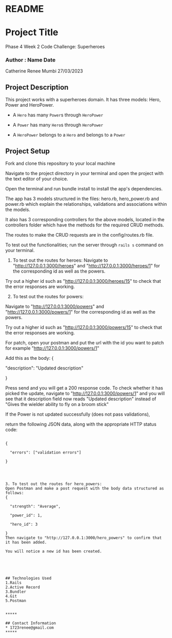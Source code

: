 # README
# Project Title
Phase 4 Week 2 Code Challenge: Superheroes

### Author : Name Date
Catherine Renee Mumbi 27/03/2023


## Project Description  
This project works with a superheroes domain. It has three models: Hero, Power and HeroPower. 

- A `Hero` has many `Power`s through `HeroPower`

- A `Power` has many `Hero`s through `HeroPower`

- A `HeroPower` belongs to a `Hero` and belongs to a `Power`



## Project Setup


Fork and clone this repository to your local machine

Navigate to the project directory in your terminal and open the project with the text editor of your choice.

Open the terminal and run bundle install to install the app's dependencies.

The app has 3 models structured in the files: hero.rb, hero_power.rb and power.rb which explain the relationships, validations and associations within the models.

It also has 3 corresponding controllers for the above models, located in the controllers folder which have the methods for the required CRUD methods.

The routes to make the CRUD requests are in the config/routes.rb file.

To test out the functionalities; run the server through `rails s` command on your terminal. 

1. To test out the routes for heroes:
Navigate to "http://127.0.0.1:3000/heroes" and "http://127.0.0.1:3000/heroes/1" for the corresponding id as well as the powers. 

Try out a higher id such as "http://127.0.0.1:3000/heroes/15" to check that the error responses are 
working. 



2. To test out the routes for powers:

Navigate to "http://127.0.0.1:3000/powers" and "http://127.0.0.1:3000/powers/1" for the corresponding id as well as the powers. 

Try out a higher id such as "http://127.0.0.1:3000/powers/15" to check that the error responses are 
working. 

For patch, open your postman and put the url with the id you want to patch for example "http://127.0.0.1:3000/powers/1"

Add this as the body:
{

  "description": "Updated description"

}

Press send and you will get a 200 response code. To check whether it has picked the update, navigate to "http://127.0.0.1:3000/powers/1" and you will see that it description field now reads "Updated description" instead of "Gives the wielder ability to fly on a broom stick"

If the Power is not updated successfully (does not pass validations),

return the following JSON data, along with the appropriate HTTP status code:

```

{

  "errors": ["validation errors"]

}




3. To test out the routes for hero_powers:
Open Postman and make a post request with the body data structured as follows:
{

  "strength": "Average",

  "power_id": 1,

  "hero_id": 3

}
Then navigate to "http://127.0.0.1:3000/hero_powers" to confirm that it has been added.

You will notice a new id has been created.




 
## Technologies Used
1.Rails
2.Active Record
3.Bundler 
4.Git
5.Postman


*****

## Contact Information
* 1723renee@gmail.com
*****